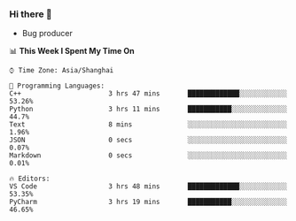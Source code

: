 ### Hi there 👋
* Bug producer
<!--START_SECTION:waka-->
📊 **This Week I Spent My Time On** 

```text
⌚︎ Time Zone: Asia/Shanghai

💬 Programming Languages: 
C++                      3 hrs 47 mins       █████████████░░░░░░░░░░░░   53.26% 
Python                   3 hrs 11 mins       ███████████░░░░░░░░░░░░░░   44.7% 
Text                     8 mins              ░░░░░░░░░░░░░░░░░░░░░░░░░   1.96% 
JSON                     0 secs              ░░░░░░░░░░░░░░░░░░░░░░░░░   0.07% 
Markdown                 0 secs              ░░░░░░░░░░░░░░░░░░░░░░░░░   0.01%

🔥 Editors: 
VS Code                  3 hrs 48 mins       █████████████░░░░░░░░░░░░   53.35% 
PyCharm                  3 hrs 19 mins       ███████████░░░░░░░░░░░░░░   46.65%

```


<!--END_SECTION:waka-->
